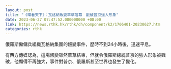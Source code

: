 ```yaml
---
layout: post
title: "《環看天下》：瓦格納叛變草草落幕　戳破普京強人形象"
date: 2023-06-27 07:47:52.000000000 +08:00
link: https://news.rthk.hk/rthk/ch/component/k2/1706401-20230627.htm
categories: rthk
---
```


俄羅斯僱傭兵組織瓦格納集團的叛變事件，歷時不到24小時後，迅速平息。

有西方傳媒認為，這場叛變雖然草草結束，但就令俄羅斯總統普京的強人形象被戳破，他顯得不再強大，事件對普京、俄羅斯甚至世界也發生了變化。
